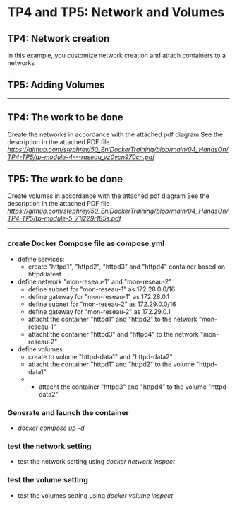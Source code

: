 # TP4 and TP5: Network and Volumes

## TP4: Network creation
In this example, you customize network creation and attach containers to a networks

## TP5: Adding Volumes

---

## TP4: The work to be done

Create the networks in accordance with the attached pdf diagram 
See the description in the attached PDF file <em>https://github.com/stephrey/50_EniDockerTraining/blob/main/04_HandsOn/TP4-TP5/tp-module-4---raseau_vz0ycn970cn.pdf</em>

## TP5: The work to be done

Create volumes in accordance with the attached pdf diagram 
See the description in the attached PDF file <em>https://github.com/stephrey/50_EniDockerTraining/blob/main/04_HandsOn/TP4-TP5/tp-module-5_71i229r185s.pdf</em>

---

### create Docker Compose file as compose.yml
* define services:
  - create "httpd1", "httpd2", "httpd3" and "httpd4" container based on httpd:latest
* define network "mon-reseau-1" and "mon-reseau-2"
    - define subnet for "mon-reseau-1" as 172.28.0.0/16
    - define gateway for "mon-reseau-1" as 172.28.0.1
    - define subnet for "mon-reseau-2" as 172.29.0.0/16
    - define gateway for "mon-reseau-2" as 172.29.0.1
    - attacht the container "httpd1" and "httpd2" to the network "mon-reseau-1"
    - attacht the container "httpd3" and "httpd4" to the network "mon-reseau-2"
* define volumes
    - create to volume "httpd-data1" and "httpd-data2"
    - attacht the container "httpd1" and "httpd2" to the volume "httpd-data1"
    - - attacht the container "httpd3" and "httpd4" to the volume "httpd-data2"

### Generate and launch the container
* <em>docker compose up -d</em>

### test the network setting
* test the network setting using <em>docker network inspect</em>

### test the volume setting
* test the volumes setting using <em>docker volume inspect</em>
